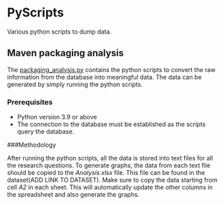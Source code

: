 # PyScripts
Various python scripts to dump data.

## Maven packaging analysis

The [packaging_analysis.py](packaging/packaging_analysis.py) contains the python scripts to convert the raw information from the database into meaningful data.
The data can be generated by simply running the python scripts.

### Prerequisites

- Python version 3.9 or above
- The connection to the database must be established as the scripts query the database.

###Methodology

After running the python scripts, all the data is stored into text files for all the research questions.
To generate graphs, the data from each text file should be copied to the _Analysis.xlsx_ file. This file can be found in
the dataset(ADD LINK TO DATASET). Make sure to copy the data starting from cell _A2_ in each sheet. This will automatically
update the other columns in the spreadsheet and also generate the graphs.